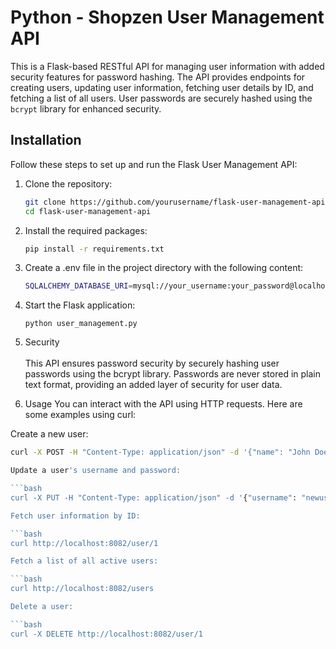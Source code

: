
# Python - Shopzen User Management API

This is a Flask-based RESTful API for managing user information with added security features for password hashing. The API provides endpoints for creating users, updating user information, fetching user details by ID, and fetching a list of all users. User passwords are securely hashed using the `bcrypt` library for enhanced security.

## Installation

Follow these steps to set up and run the Flask User Management API:

1. Clone the repository:

   ```bash
   git clone https://github.com/yourusername/flask-user-management-api.git
   cd flask-user-management-api

2. Install the required packages:

   ```bash
   pip install -r requirements.txt

3. Create a .env file in the project directory with the following content:

   ```bash
   SQLALCHEMY_DATABASE_URI=mysql://your_username:your_password@localhost/shopzen_user_management

4. Start the Flask application:
   <br>
   ```
   python user_management.py
   ```

5. Security
   <br><br>This API ensures password security by securely hashing user passwords using the bcrypt library. Passwords are never stored in plain text format, providing an added layer of security for user data.

6. Usage
    You can interact with the API using HTTP requests. Here are some examples using curl:

Create a new user:

 ```bash
curl -X POST -H "Content-Type: application/json" -d '{"name": "John Doe", "email": "john@example.com", "phone_number": "1234567890", "address": "123 Main St", "is_admin": false, "username": "johndoe", "password": "password123", "created_by": 1, "modified_by": 1}' http://localhost:8082/users

Update a user's username and password:

```bash
curl -X PUT -H "Content-Type: application/json" -d '{"username": "newusername", "password": "newpassword123"}' http://localhost:8082/user/1

Fetch user information by ID:

```bash
curl http://localhost:8082/user/1

Fetch a list of all active users:

```bash
curl http://localhost:8082/users

Delete a user:

```bash
curl -X DELETE http://localhost:8082/user/1
